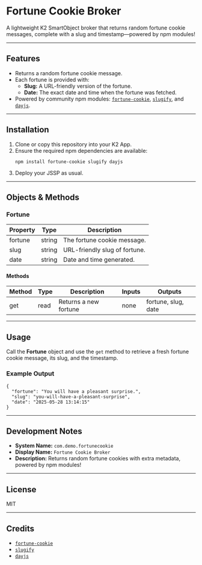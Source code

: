 # Fortune Cookie Broker

A lightweight K2 SmartObject broker that returns random fortune cookie messages, complete with a slug and timestamp—powered by npm modules!

---

## Features

- Returns a random fortune cookie message.
- Each fortune is provided with:
  - **Slug:** A URL-friendly version of the fortune.
  - **Date:** The exact date and time when the fortune was fetched.
- Powered by community npm modules: [`fortune-cookie`](https://www.npmjs.com/package/fortune-cookie), [`slugify`](https://www.npmjs.com/package/slugify), and [`dayjs`](https://www.npmjs.com/package/dayjs).

---

## Installation

1. Clone or copy this repository into your K2 App.
2. Ensure the required npm dependencies are available:
    ```
    npm install fortune-cookie slugify dayjs
    ```
3. Deploy your JSSP as usual.

---

## Objects & Methods

### Fortune

| Property | Type   | Description                  |
|----------|--------|-----------------------------|
| fortune  | string | The fortune cookie message.  |
| slug     | string | URL-friendly slug of fortune.|
| date     | string | Date and time generated.     |

#### Methods

| Method | Type | Description           | Inputs | Outputs               |
|--------|------|-----------------------|--------|-----------------------|
| get    | read | Returns a new fortune | none   | fortune, slug, date   |

---

## Usage

Call the **Fortune** object and use the `get` method to retrieve a fresh fortune cookie message, its slug, and the timestamp.

### Example Output

~~~
{
  "fortune": "You will have a pleasant surprise.",
  "slug": "you-will-have-a-pleasant-surprise",
  "date": "2025-05-28 13:14:15"
}
~~~

---

## Development Notes

- **System Name:** `com.demo.fortunecookie`
- **Display Name:** `Fortune Cookie Broker`
- **Description:** Returns random fortune cookies with extra metadata, powered by npm modules!

---

## License

MIT

---

## Credits

- [`fortune-cookie`](https://www.npmjs.com/package/fortune-cookie)
- [`slugify`](https://www.npmjs.com/package/slugify)
- [`dayjs`](https://www.npmjs.com/package/dayjs)
